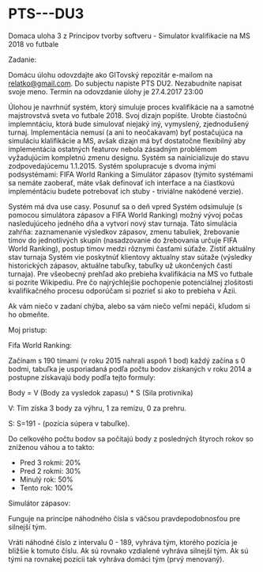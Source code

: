 # PTS---DU3
Domaca uloha 3 z Principov tvorby softveru - Simulator kvalifikacie na MS 2018 vo futbale

Zadanie:

Domácu úlohu odovzdajte ako GITovský repozitár e-mailom na relatko@gmail.com. Do subjectu napiste PTS DU2. Nezabudnite napisat svoje meno. Termín na odovzdanie úlohy je 27.4.2017 23:00

Úlohou je navrhnúť systém, ktorý simuluje proces kvalifikácie na a samotné majstrovstvá sveta vo futbale 2018. Svoj dizajn popíšte. Urobte čiastočnú implemntáciu, ktorá bude simulovať niejaký iný, vymyslený, zjednodušený turnaj. Implementácia nemusí (a ani to neočakavam) byť postačujúca na simuláciu klalifikácie a MS, avšak dizajn má byť dostatočne flexibilný aby implementácia ostatných featurov nebola zásadným problémom vyžadujúcim kompletnú zmenu designu. 
Systém sa nainicializuje do stavu zodpovedajúcemu 1.1.2015. Systém spolupracuje s dvoma inými podsystémami: FIFA World Ranking a Simulátor zápasov (týmito systémami sa nemáte zaoberať, máte však definovať ich interface a na čiastkovú impleméntáciu budete potrebovať ich stuby - triviálne nakódené verzie). 

Systém má dva use casy.
Posunuť sa o deň vpred
Systém odsimuluje (s pomocou simulátora zápasov a FIFA World Ranking) možný vývoj počas nasledujúceho jedného dňa a vytvorí nový stav turnaja. Táto simulácia zahŕňa: zaznamenanie výsledkov zápasov, zmenu tabuliek, žrebovanie tímov do jednotlivých skupín (nasadzovanie do žrebovania určuje FIFA World Ranking), postup tímov medzi rôznymi časťami súťaže.
Zistiť aktuálny stav turnaja
Systém vie poskytnúť klientovy aktualny stav sútaže (výsledky historických zápasov, aktuálne tabuľky, tabuľky už ukončených častí turnaja).
Pre všeobecný prehľad ako prebieha kvalifikácia na MS vo futbale si pozrite Wikipediu. Pre čo najrýchlejšie pochopenie potenciálnej zlošitosti kvalifikačného procesu odporúčam si pozrieť si ako to prebieha v Ázii. 

Ak vám niečo v zadaní chýba, alebo sa vám niečo veľmi nepáči, kľudom si ho obmeňte.

Moj pristup:

Fifa World Ranking:

Začínam s 190 tímami (v roku 2015 nahrali aspoň 1 bod) každý začína s 0 bodmi, tabuľka je usporiadaná podľa počtu bodov získaných v roku 2014 a postupne získavajú body podľa tejto formuly:
 
Body = V (Body za vysledok zapasu) * S (Sila protivnika)

V: Tím získa 3 body za výhru, 1 za remízu, 0 za prehru.

S: S=191 - (pozícia súpera v tabuľke).

Do celkového počtu bodov sa počítajú body z posledných štyroch rokov so zníženou váhou a to takto:
* Pred 3 rokmi: 20%
* Pred 2 rokmi: 30%
* Minulý rok: 50%
* Tento rok: 100%

Simulátor zápasov:

Funguje na princípe náhodného čísla s väčsou pravdepodobnosťou pre silnejší tým.

Vráti náhodné číslo z intervalu 0 - 189, vyhráva tým, ktorého pozícia je bližšie k tomuto číslu. Ak sú rovnako vzdialené vyhráva silnejší tým. Ak sú tými na rovnakej pozícii tak vyhráva domáci tým (prvý menovaný).

